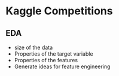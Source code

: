 # Kaggle Competitions

## EDA

* size of the data
* Properties of the target variable
* Properties of the features
* Generate ideas for feature engineering

